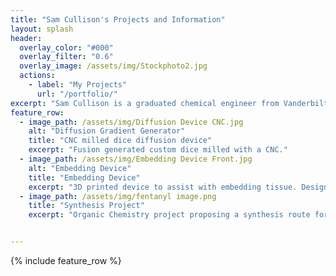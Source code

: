 ```yaml
---
title: "Sam Cullison's Projects and Information"
layout: splash
header:
  overlay_color: "#000"
  overlay_filter: "0.6"
  overlay_image: /assets/img/Stockphoto2.jpg
  actions:
    - label: "My Projects"
      url: "/portfolio/"
excerpt: "Sam Cullison is a graduated chemical engineer from Vanderbilt University. His is passionate for business management and biotechnology and currently employed in engineering for Oral Care at Procter and Gamble."
feature_row:
  - image_path: /assets/img/Diffusion Device CNC.jpg
    alt: "Diffusion Gradient Generator"
    title: "CNC milled dice diffusion device"
    excerpt: "Fusion generated custom dice milled with a CNC."
  - image_path: /assets/img/Embedding Device Front.jpg
    alt: "Embedding Device"
    title: "Embedding Device"
    excerpt: "3D printed device to assist with embedding tissue. Designed in Fusion 360."
  - image_path: /assets/img/fentanyl image.png
    title: "Synthesis Project"
    excerpt: "Organic Chemistry project proposing a synthesis route for a derivative and comparing it to the industrial process."


---
```


{% include feature_row %}
